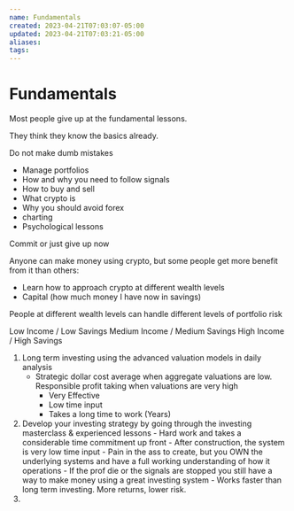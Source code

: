 ```yaml
---
name: Fundamentals
created: 2023-04-21T07:03:07-05:00
updated: 2023-04-21T07:03:21-05:00
aliases: 
tags: 
---
```

# Fundamentals

Most people give up at the fundamental lessons.

They think they know the basics already.

Do not make dumb mistakes

- Manage portfolios
- How and why you need to follow signals
- How to buy and sell
- What crypto is
- Why you should avoid forex
- charting
- Psychological lessons

Commit or just give up now

Anyone can make money using crypto, but some people get more benefit from it than others:

- Learn how to approach crypto at different wealth levels
- Capital (how much money I have now in savings)

People at different wealth levels can handle different levels of portfolio risk

Low Income / Low Savings
Medium Income / Medium Savings
High Income / High Savings

1. Long term investing using the advanced valuation models in daily analysis
   - Strategic dollar cost average when aggregate valuations are low.  Responsible profit taking when valuations are very high
	    - Very Effective
	    - Low time input
	    - Takes a long time to work (Years)
2. Develop your investing strategy by going through the investing masterclass & experienced lessons
		- Hard work and takes a considerable time commitment up front
		- After construction, the system is very low time input
		- Pain in the ass to create, but you OWN the underlying systems and have a full working understanding of how it operations
		- If the prof die or the signals are stopped you still have a way to make money using a great investing system
		- Works faster than long term investing.  More returns, lower risk.
3. 